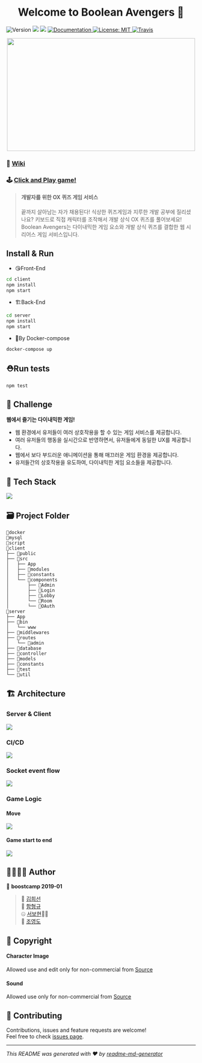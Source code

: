 <h1 align="center">Welcome to Boolean Avengers 👋</h1>
<p>
    <img alt="Version" src="https://img.shields.io/badge/version-1.0.0-blue.svg?cacheSeconds=2592000" />
    <img src="https://img.shields.io/badge/node-10.16.0-blue.svg" />
  <img src="https://img.shields.io/badge/npm-6.9.0-blue.svg" />
  <a href="https://github.com/connect-foundation/2019-01" target="_blank">
    <img alt="Documentation" src="https://img.shields.io/badge/documentation-yes-brightgreen.svg" />
  </a>
  <a href="#" target="_blank">
    <img alt="License: MIT" src="https://img.shields.io/badge/License-MIT-yellow.svg" />
  </a>
  <a href="https://travis-ci.org/connect-foundation/2019-01" target="_blank">
      <img alt="Travis" src="https://travis-ci.org/connect-foundation/2019-01.svg?branch=develop">
  </a>
</p>

<center><img src="https://i.imgur.com/qAtbtqw.png" width="500" height="300"></center>

### 📖 [Wiki](https://github.com/connect-foundation/2019-01/wiki)
### 🕹️ [Click and Play game!](https://boolean-avengers.dev)
> #### 개발자를 위한 OX 퀴즈 게임 서비스
> 끝까지 살아남는 자가 채용된다!
식상한 퀴즈게임과 지루한 개발 공부에 질리셨나요?
키보드로 직접 캐릭터를 조작해서 개발 상식 OX 퀴즈를 풀어보세요!
Boolean Avengers는 다이내믹한 게임 요소와 개발 상식 퀴즈를 결합한 웹 시리어스 게임 서비스입니다.

## Install & Run
- 😘Front-End
```sh
cd client
npm install
npm start
```
- 🏗Back-End
```sh
cd server
npm install
npm start
```
- 🐳By Docker-compose
```sh
docker-compose up
```

## ⛑Run tests

```sh
npm test
```

## 🏁 Challenge
**웹에서 즐기는 다이내믹한 게임!**
- 웹 환경에서 유저들이 여러 상호작용을 할 수 있는 게임 서비스를 제공합니다.
- 여러 유저들의 행동을 실시간으로 반영하면서, 유저들에게 동일한 UX를 제공합니다.
- 웹에서 보다 부드러운 애니메이션을 통해 매끄러운 게임 환경을 제공합니다.
- 유저들간의 상호작용을 유도하여, 다이내믹한 게임 요소들을 제공합니다.

## 🔧 Tech Stack
![](https://i.imgur.com/YtStqB6.png)

## 🗃 Project Folder
```
📁docker
📁mysql
📁script
📁client
├── 📁public
├── 📁src
│   ├── App
│   ├── 📁modules
│   ├── 📁constants
│   └── 📁components
│       ├── 📁Admin
│       ├── 📁Login
│       ├── 📁Lobby
│       └── 📁Room
│       └── 📁OAuth
📁server
├── App
├── 📁bin
│   └── www
├── 📁middlewares
├── 📁routes
│   └── 📁admin
├── 📁database
├── 📁controller
├── 📁models
├── 📁constants
├── 📁test
└── 📁util
```

## 🏗 Architecture
### Server & Client
![](https://i.imgur.com/bt9mdJ1.png)

### CI/CD
![](https://i.imgur.com/wF4PSVH.png)

### Socket event flow
![](https://i.imgur.com/SIYguR1.png)

### Game Logic
#### Move
![](https://i.imgur.com/4ReXZ9y.png)

#### Game start to end
![](https://i.imgur.com/XOAeYzi.png)


## 👨‍👩‍👦‍👦 Author

👤 **boostcamp 2019-01**
> 👸 [김희선](https://github.com/bellaah)<br />
> 🌟 [함형규](https://github.com/gyustar)<br />
> 🤐 [서보현](https://github.com/ktseo41)👨‍⚕️<br />
> 💑 [조영도](https://github.com/young-do)

## 📝 Copyright
#### Character Image
Allowed use and edit only for non-commercial from [Source](https://forums.rpgmakerweb.com/index.php?threads/marvel-characters-sets-sv-battlers-avengers-spider-man-x-men-more.101244/)

#### Sound
Allowed use only for non-commercial from [Source](https://www.bensound.com/royalty-free-music)

## 🤝 Contributing
Contributions, issues and feature requests are welcome!<br />Feel free to check [issues page](https://github.com/connect-foundation/2019-01/issues).

***
_This README was generated with ❤️ by [readme-md-generator](https://github.com/kefranabg/readme-md-generator)_
